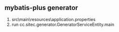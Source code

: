 ## mybatis-plus generator 
1. src\main\resources\application.properties
2. run cc.sitec.generator.GeneratorServiceEntity.main